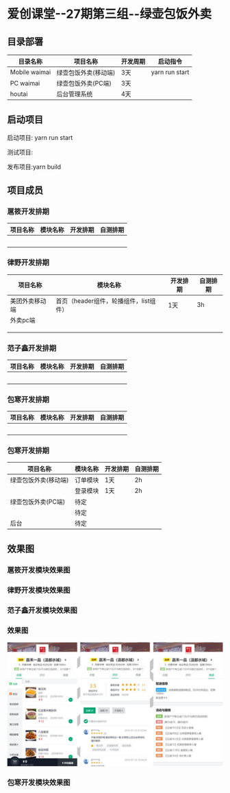 # 爱创课堂--27期第三组--绿壶包饭外卖


## 目录部署

| 目录名称      | 项目名称             | 开发周期 | 启动指令 |
| ------------- | -------------------- | -------- | -------- |
| Mobile waimai | 绿壶包饭外卖(移动端) | 3天      |  yarn run start  |
| PC waimai     | 绿壶包饭外卖(PC端)   | 3天      |          |
| houtai        | 后台管理系统         | 4天      |          |

## 启动项目

启动项目: yarn run start

测试项目:

发布项目:yarn build

## 项目成员

### 扈筱开发排期

| 项目名称 | 模块名称 | 开发排期 | 自测排期 |
| -------- | -------- | -------- | -------- |
|          |          |          |          |
|          |          |          |          |
|          |          |          |          |
|          |          |          |          |
|          |          |          |          |

### 律野开发排期

| 项目名称       | 模块名称                               | 开发排期 | 自测排期 |
| -------------- | -------------------------------------- | -------- | -------- |
| 美团外卖移动端 | 首页（header组件，轮播组件，list组件） | 1天      | 3h       |
| 外卖pc端       |                                        |          |          |
|                |                                        |          |          |
|                |                                        |          |          |
|                |                                        |          |          |

### 范子鑫开发排期

| 项目名称 | 模块名称 | 开发排期 | 自测排期 |
| -------- | -------- | -------- | -------- |
|          |          |          |          |
|          |          |          |          |
|          |          |          |          |
|          |          |          |          |
|          |          |          |          |

### 包寒开发排期

| 项目名称 | 模块名称 | 开发排期 | 自测排期 |
| -------- | -------- | -------- | -------- |
|          |          |          |          |
|          |          |          |          |
|          |          |          |          |
|          |          |          |          |
|          |          |          |          |

### 包寒开发排期

| 项目名称             | 模块名称 | 开发排期 | 自测排期 |
| -------------------- | -------- | -------- | -------- |
| 绿壶包饭外卖(移动端) | 订单模块 | 1天      | 2h       |
|                      | 登录模块 | 1天      | 2h       |
| 绿壶包饭外卖(PC端)   | 待定     |          |          |
|                      | 待定     |          |          |
| 后台                 | 待定     |          |          |

## 效果图

### 扈筱开发模块效果图

### 律野开发模块效果图

### 范子鑫开发模块效果图

### 效果图

![](https://github.com/Enclosed123/Music/blob/fanfan/two.png)

### 包寒开发模块效果图





